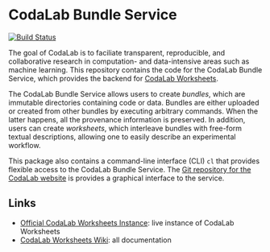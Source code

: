 # CodaLab Bundle Service
[![Build Status](https://travis-ci.org/codalab/codalab-cli.png?branch=master)](https://travis-ci.org/codalab/codalab-cli.png?branch=master)


The goal of CodaLab is to faciliate transparent, reproducible, and
collaborative research in computation- and data-intensive areas such as machine
learning.  This repository contains the code for the CodaLab Bundle Service,
which provides the backend for [CodaLab Worksheets](https://github.com/codalab/codalab-worksheets/wiki).

The CodaLab Bundle Service allows users to create *bundles*, which are
immutable directories containing code or data.  Bundles are either
uploaded or created from other bundles by executing arbitrary commands.
When the latter happens, all the provenance information is preserved.  In
addition, users can create *worksheets*, which interleave bundles with
free-form textual descriptions, allowing one to easily describe an experimental
workflow.

This package also contains a command-line interface (CLI) `cl` that provides
flexible access to the CodaLab Bundle Service.  The [Git repository for the
CodaLab website](https://github.com/codalab/codalab-worksheets) is provides a graphical
interface to the service.

## Links

* [Official CodaLab Worksheets Instance](https://worksheets.codalab.org/): live instance of CodaLab Worksheets
* [CodaLab Worksheets Wiki](https://github.com/codalab/codalab-worksheets/wiki): all documentation
